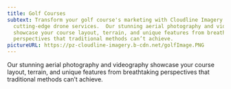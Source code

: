 ```yaml
---
title: Golf Courses
subtext: Transform your golf course's marketing with Cloudline Imagery’s
  cutting-edge drone services.  Our stunning aerial photography and videography
  showcase your course layout, terrain, and unique features from breathtaking
  perspectives that traditional methods can’t achieve.
pictureURL: https://pz-cloudline-imagery.b-cdn.net/golfImage.PNG
---
```

Our stunning aerial photography and videography showcase your course layout, terrain, and unique features from breathtaking perspectives that traditional methods can’t achieve.
